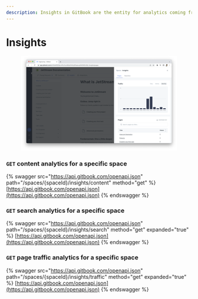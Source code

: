 ```yaml
---
description: Insights in GitBook are the entity for analytics coming from a site.
---
```


# Insights

<figure><img src="../../../.gitbook/assets/Insights.png" alt=""><figcaption></figcaption></figure>

### `GET` content analytics for a specific space

{% swagger src="https://api.gitbook.com/openapi.json" path="/spaces/{spaceId}/insights/content" method="get" %}
[https://api.gitbook.com/openapi.json](https://api.gitbook.com/openapi.json)
{% endswagger %}

### `GET` search analytics for a specific space

{% swagger src="https://api.gitbook.com/openapi.json" path="/spaces/{spaceId}/insights/search" method="get" expanded="true" %}
[https://api.gitbook.com/openapi.json](https://api.gitbook.com/openapi.json)
{% endswagger %}

### `GET` page traffic analytics for a specific space

{% swagger src="https://api.gitbook.com/openapi.json" path="/spaces/{spaceId}/insights/traffic" method="get" expanded="true" %}
[https://api.gitbook.com/openapi.json](https://api.gitbook.com/openapi.json)
{% endswagger %}
